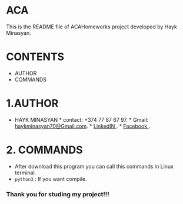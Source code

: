 # ACA
This is the README file of ACAHomeworks project developed by Hayk Minasyan.

# CONTENTS

* AUTHOR
* COMMANDS


# 1.AUTHOR

* HAYK MINASYAN
        * contact: +374 77 87 67 97.
        * Gmail:   haykminasyan70@Gmail.com.
        * [ LinkedIN ]( http://www.linkedin.com/in/hayk-minasyan-8b228620a).
        * [ Facebook ]( http://www.facebook.com/hayk.minasyan.1042 ).

# 2. COMMANDS

* After download this program you can call this commands in Linux terminal.
* `python3` : If you want compile.


### Thank you for studing my project!!!

